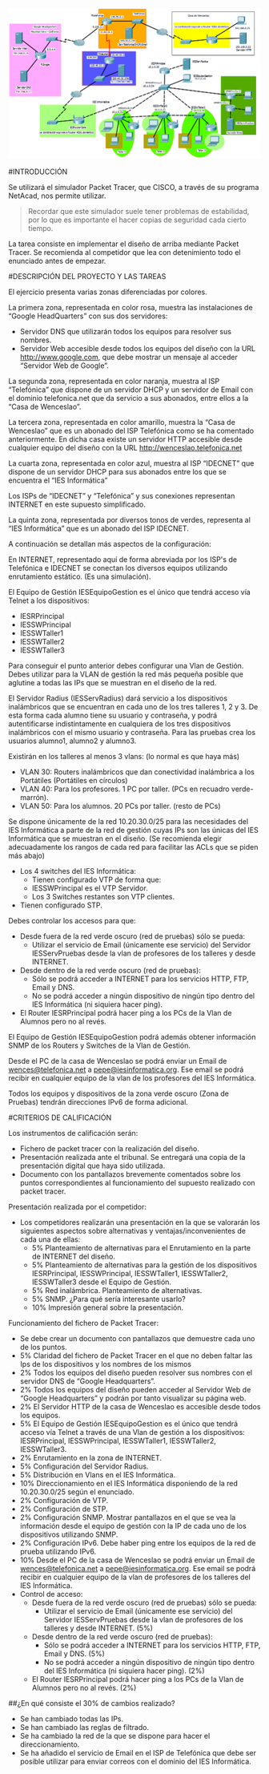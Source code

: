 

![redes-esquema.png](./images/redes-esquema.png)

#INTRODUCCIÓN

Se utilizará el simulador Packet Tracer, que CISCO, a través de su programa NetAcad, nos permite utilizar.

> Recordar que este simulador suele tener problemas de estabilidad, por lo que es importante el hacer copias de seguridad cada cierto tiempo.

La tarea consiste en implementar el diseño de arriba mediante Packet Tracer.
Se recomienda al competidor que lea con detenimiento todo el enunciado antes de empezar.

#DESCRIPCIÓN DEL PROYECTO Y LAS TAREAS

El ejercicio presenta varias zonas diferenciadas por colores.

La primera zona, representada en color rosa, muestra las instalaciones de “Google HeadQuarters”
con sus dos servidores:
* Servidor DNS que utilizarán todos los equipos para resolver sus nombres.
* Servidor Web accesible desde todos los equipos del diseño con la URL http://www.google.com,
que debe mostrar un mensaje al acceder “Servidor Web de Google”.

La segunda zona, representada en color naranja, muestra al ISP “Telefónica” que
dispone de un servidor DHCP y un servidor de Email con el dominio telefonica.net
 que da servicio a sus abonados, entre ellos a la “Casa de Wenceslao”.

La tercera zona, representada en color amarillo, muestra la “Casa de Wenceslao”
que es un abonado del ISP Telefónica como se ha comentado anteriormente. En dicha
casa existe un servidor HTTP accesible desde cualquier equipo del diseño con la
URL http://wenceslao.telefonica.net

La cuarta zona, representada en color azul, muestra al ISP “IDECNET” que dispone
de un servidor DHCP para sus abonados entre los que se encuentra el “IES Informática”

Los ISPs de “IDECNET” y “Telefónica” y sus conexiones representan INTERNET en este
supuesto simplificado.

La quinta zona, representada por diversos tonos de verdes, representa al “IES Informática”
que es un abonado del ISP IDECNET.

A continuación se detallan más aspectos de la configuración:

En INTERNET, representado aquí de forma abreviada por los ISP's de Telefónica e IDECNET se conectan los diversos equipos utilizando enrutamiento estático. (Es una simulación).

El Equipo de Gestión IESEquipoGestion es el único que tendrá acceso vía Telnet a los dispositivos:
* IESRPrincipal
* IESSWPrincipal
* IESSWTaller1
* IESSWTaller2
* IESSWTaller3

Para conseguir el punto anterior debes configurar una Vlan de Gestión. Debes utilizar
para la VLAN de gestión la red más pequeña posible que aglutine a todas las IPs
que se muestran en el diseño de la red.

El Servidor Radius (IESServRadius) dará servicio a los dispositivos inalámbricos
 que se encuentran en cada uno de los tres talleres 1, 2 y 3. De esta forma cada
  alumno tiene su usuario y contraseña, y podrá autentificarse indistintamente
  en cualquiera de los tres dispositivos inalámbricos con el mismo usuario y
  contraseña. Para las pruebas crea los usuarios alumno1, alumno2 y alumno3.

Existirán en los talleres al menos 3 vlans: (lo normal es que haya más)
* VLAN 30: Routers inalámbricos que dan conectividad inalámbrica a los Portátiles (Portátiles en círculos)
* VLAN 40: Para los profesores. 1 PC por taller. (PCs en recuadro verde-marrón).
* VLAN 50: Para los alumnos. 20 PCs por taller. (resto de PCs)

Se dispone únicamente de la red 10.20.30.0/25 para las necesidades del IES Informática
a parte de la red de gestión cuyas IPs son las únicas del IES Informática que se
muestran en el diseño. (Se recomienda elegir adecuadamente los rangos de cada red
  para facilitar las ACLs que se piden más abajo)

* Los 4 switches del IES Informática:
    * Tienen configurado VTP de forma que:
    * IESSWPrincipal es el VTP Servidor.
    * Los 3 Switches restantes son VTP clientes.
* Tienen configurado STP.

Debes controlar los accesos para que:
* Desde fuera de la red verde oscuro (red de pruebas) sólo se pueda:
    * Utilizar el servicio de Email (únicamente ese servicio) del Servidor IESServPruebas
    desde la vlan de profesores de los talleres y desde INTERNET.
* Desde dentro de la red verde oscuro (red de pruebas):
    * Sólo se podrá acceder a INTERNET para los servicios HTTP, FTP, Email y DNS.
    * No se podrá acceder a ningún dispositivo de ningún tipo dentro del IES
    Informática (ni siquiera hacer ping).
* El Router IESRPrincipal podrá hacer ping a los PCs de la Vlan de Alumnos pero no al revés.

El Equipo de Gestión IESEquipoGestion podrá además obtener información SNMP de
los Routers y Switches de la Vlan de Gestión.

Desde el PC de la casa de Wenceslao se podrá enviar un Email de wences@telefonica.net
a pepe@iesinformatica.org. Ese email se podrá recibir en cualquier equipo de la
vlan de los profesores del IES Informática.

Todos los equipos y dispositivos de la zona verde oscuro (Zona de Pruebas)
tendrán direcciones IPv6 de forma adicional.

#CRITERIOS DE CALIFICACIÓN

Los instrumentos de calificación serán:
* Fichero de packet tracer con la realización del diseño.
* Presentación realizada ante el tribunal. Se entregará una copia de la presentación digital que haya sido utilizada.
* Documento con los pantallazos brevemente comentados sobre los puntos correspondientes al funcionamiento del supuesto realizado con packet tracer.

Presentación realizada por el competidor:
* Los competidores realizarán una presentación en la que se valorarán los siguientes aspectos sobre alternativas y ventajas/inconvenientes de cada una de ellas:
    * 5% Planteamiento de alternativas para el Enrutamiento en la parte de INTERNET del diseño.
    * 5% Planteamiento de alternativas para la gestión de los dispositivos IESRPrincipal, IESSWPrincipal, IESSWTaller1, IESSWTaller2, IESSWTaller3 desde el Equipo de Gestión.
    * 5% Red inalámbrica. Planteamiento de alternativas.
    * 5% SNMP. ¿Para qué sería interesante usarlo?
    * 10% Impresión general sobre la presentación.

Funcionamiento del fichero de Packet Tracer:
* Se debe crear un documento con pantallazos que demuestre cada uno de los puntos.
* 5% Claridad del fichero de Packet Tracer en el que no deben faltar las Ips de los dispositivos y los nombres de los mismos
* 2% Todos los equipos del diseño pueden resolver sus nombres con el servidor DNS de “Google Headquarters”.
* 2% Todos los equipos del diseño pueden acceder al Servidor Web de “Google Headquarters” y podrán por tanto visualizar su página web.
* 2% El Servidor HTTP de la casa de Wenceslao es accesible desde todos los equipos.
* 5% El Equipo de Gestión IESEquipoGestion es el único que tendrá acceso vía Telnet a través de una Vlan de gestión a los dispositivos: IESRPrincipal, IESSWPrincipal, IESSWTaller1, IESSWTaller2, IESSWTaller3.
* 2% Enrutamiento en la zona de INTERNET.
* 5% Configuración del Servidor Radius.
* 5% Distribución en Vlans en el IES Informática.
* 10% Direccionamiento en el IES Informática disponiendo de la red 10.20.30.0/25 según el enunciado.
* 2% Configuración de VTP.
* 2% Configuración de STP.
* 2% Configuración SNMP. Mostrar pantallazos en el que se vea la información desde el equipo de gestión con la IP de cada uno de los dispositivos utilizando SNMP.
* 2% Configuración IPv6. Debe haber ping entre los equipos de la red de prueba utilizando IPv6.
* 10% Desde el PC de la casa de Wenceslao se podrá enviar un Email de wences@telefonica.net a pepe@iesinformatica.org. Ese email se podrá recibir en cualquier equipo de la vlan de profesores de los talleres del IES Informática.
* Control de acceso:
    * Desde fuera de la red verde oscuro (red de pruebas) sólo se pueda:
        * Utilizar el servicio de Email (únicamente ese servicio) del Servidor
        IESServPruebas desde la vlan de profesores de los talleres y desde INTERNET. (5%)
    * Desde dentro de la red verde oscuro (red de pruebas):
        * Sólo se podrá acceder a INTERNET para los servicios HTTP, FTP, Email y DNS. (5%)
        * No se podrá acceder a ningún dispositivo de ningún tipo dentro del IES Informática
        (ni siquiera hacer ping). (2%)
    * El Router IESRPrincipal podrá hacer ping a los PCs de la Vlan de Alumnos pero no al revés. (2%)

##¿En qué consiste el 30% de cambios realizado?

* Se han cambiado todas las IPs.
* Se han cambiado las reglas de filtrado.
* Se ha cambiado la red de la que se dispone para hacer el direccionamiento.
* Se ha añadido el servicio de Email en el ISP de Telefónica que debe ser posible utilizar para enviar correos con el dominio del IES Informática.

